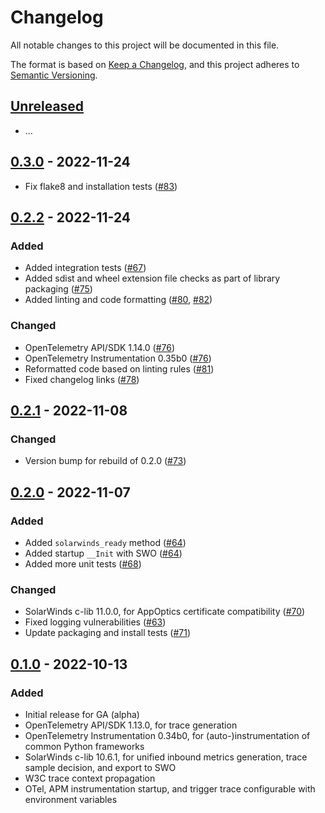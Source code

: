 # Changelog
All notable changes to this project will be documented in this file.

The format is based on [Keep a Changelog](https://keepachangelog.com/en/1.0.0/),
and this project adheres to [Semantic Versioning](https://semver.org/spec/v2.0.0.html).

## [Unreleased](https://github.com/appoptics/solarwinds-apm-python/compare/rel-0.3.0...HEAD)
- ...

## [0.3.0](https://github.com/appoptics/solarwinds-apm-python/releases/tag/rel-0.3.0) - 2022-11-24
- Fix flake8 and installation tests ([#83](https://github.com/appoptics/solarwinds-apm-python/pull/83))

## [0.2.2](https://github.com/appoptics/solarwinds-apm-python/releases/tag/rel-0.2.2) - 2022-11-24
### Added
- Added integration tests ([#67](https://github.com/appoptics/solarwinds-apm-python/pull/67))
- Added sdist and wheel extension file checks as part of library packaging ([#75](https://github.com/appoptics/solarwinds-apm-python/pull/75))
- Added linting and code formatting ([#80](https://github.com/appoptics/solarwinds-apm-python/pull/80), [#82](https://github.com/appoptics/solarwinds-apm-python/pull/82))

### Changed
- OpenTelemetry API/SDK 1.14.0 ([#76](https://github.com/appoptics/solarwinds-apm-python/pull/76))
- OpenTelemetry Instrumentation 0.35b0 ([#76](https://github.com/appoptics/solarwinds-apm-python/pull/76))
- Reformatted code based on linting rules ([#81](https://github.com/appoptics/solarwinds-apm-python/pull/81))
- Fixed changelog links ([#78](https://github.com/appoptics/solarwinds-apm-python/pull/78))

## [0.2.1](https://github.com/appoptics/solarwinds-apm-python/releases/tag/rel-0.2.1) - 2022-11-08
### Changed
- Version bump for rebuild of 0.2.0 ([#73](https://github.com/appoptics/solarwinds-apm-python/pull/73))

## [0.2.0](https://github.com/appoptics/solarwinds-apm-python/releases/tag/rel-0.2.0) - 2022-11-07
### Added
- Added `solarwinds_ready` method ([#64](https://github.com/appoptics/solarwinds-apm-python/pull/64))
- Added startup `__Init` with SWO ([#64](https://github.com/appoptics/solarwinds-apm-python/pull/64))
- Added more unit tests ([#68](https://github.com/appoptics/solarwinds-apm-python/pull/68))

### Changed
- SolarWinds c-lib 11.0.0, for AppOptics certificate compatibility ([#70](https://github.com/appoptics/solarwinds-apm-python/pull/70))
- Fixed logging vulnerabilities ([#63](https://github.com/appoptics/solarwinds-apm-python/pull/63))
- Update packaging and install tests ([#71](https://github.com/appoptics/solarwinds-apm-python/pull/71))

## [0.1.0](https://github.com/appoptics/solarwinds-apm-python/releases/tag/rel-0.1.0) - 2022-10-13
### Added
- Initial release for GA (alpha)
- OpenTelemetry API/SDK 1.13.0, for trace generation
- OpenTelemetry Instrumentation 0.34b0, for (auto-)instrumentation of common Python frameworks
- SolarWinds c-lib 10.6.1, for unified inbound metrics generation, trace sample decision, and export to SWO
- W3C trace context propagation
- OTel, APM instrumentation startup, and trigger trace configurable with environment variables
